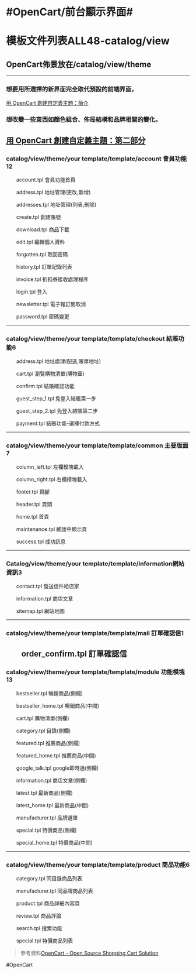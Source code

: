 # #OpenCart/前台顯示界面#
# 模板文件列表ALL48-catalog/view 
## OpenCart佈景放在/catalog/view/theme
---
### 想要用所選擇的新界面完全取代預設的前端界面，
[用 OpenCart 創建自定義主題：簡介](https://code.tutsplus.com/zh-hant/tutorials/create-a-custom-theme-with-opencart-introduction--cms-21786)
### 想改變一些東西如顏色組合、佈局結構和品牌相關的變化。
[用 OpenCart 創建自定義主題：第二部分](https://code.tutsplus.com/zh-hant/tutorials/create-a-custom-theme-with-opencart-part-two--cms-21865)
---
### catalog/view/theme/your template/template/account 會員功能12

　　account.tpl 會員功能首頁 

　　address.tpl 地址管理(更改,新增) 

　　addresses.tpl 地址管理(列表,刪除) 

　　create.tpl 創建賬號 

　　download.tpl 商品下載 

　　edit.tpl 編輯個人資料 

　　forgotten.tpl 取回密碼 

　　history.tpl 訂單記錄列表 

　　invoice.tpl 折扣券接收處理程序 

　　login.tpl 登入 

　　newsletter.tpl 電子報訂閱取消 

　　password.tpl 密碼變更 

---
### catalog/view/theme/your template/template/checkout 結賬功能6

　　address.tpl 地址處理(配送,賬單地址) 

　　cart.tpl 瀏覽購物清單(購物車) 

　　confirm.tpl 結賬確認功能 

　　guest_step_1.tpl 免登入結賬第一步 

　　guest_step_2.tpl 免登入結賬第二步 

　　payment.tpl 結賬功能-選擇付款方式 

---
### catalog/view/theme/your template/template/common 主要版面7 

　　column_left.tpl 左欄模塊載入 

　　column_right.tpl 右欄模塊載入 

　　footer.tpl 頁腳 

　　header.tpl 頁頭 

　　home.tpl 首頁 

　　maintenance.tpl 維護中顯示頁 

　　success.tpl 成功訊息 

---
### Catalog/view/theme/your template/template/information網站資訊3 

　　contact.tpl 發送信件給店家 

　　information.tpl 商店文章 

　　sitemap.tpl 網站地圖 

---
### catalog/view/theme/your template/template/mail 訂單確認信1

　　order_confirm.tpl 訂單確認信 
---
### catalog/view/theme/your template/template/module 功能模塊13

　　bestseller.tpl 暢銷商品(側欄) 

　　bestseller_home.tpl 暢銷商品(中間) 

　　cart.tpl 購物清單(側欄) 

　　category.tpl 目錄(側欄) 

　　featured.tpl 推薦商品(側欄) 

　　featured_home.tpl 推薦商品(中間) 

　　google_talk.tpl google即時通(側欄) 

　　information.tpl 商店文章(側欄) 

　　latest.tpl 最新商品(側欄) 

　　latest_home.tpl 最新商品(中間) 

　　manufacturer.tpl 品牌選單 

　　special.tpl 特價商品(側欄) 

　　special_home.tpl 特價商品(中間) 

---
### catalog/view/theme/your template/template/product 商品功能6

　　category.tpl 同目錄商品列表 

　　manufacturer.tpl 同品牌商品列表 

　　product.tpl 商品詳細內容頁 

　　review.tpl 商品評論 

　　search.tpl 搜索功能 

　　special.tpl 特價商品列表 

 
> 參考資料[OpenCart - Open Source Shopping Cart Solution](https://www.opencart.com/)


#OpenCart